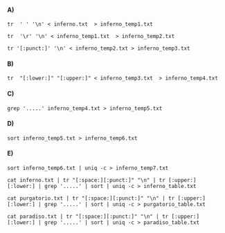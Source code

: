 #### A)

```
tr  ' ' '\n' < inferno.txt  > inferno_temp1.txt
```

```
tr  '\r' '\n' < inferno_temp1.txt  > inferno_temp2.txt
```

```
tr '[:punct:]' '\n' < inferno_temp2.txt > inferno_temp3.txt
```

#### B)

```
tr  "[:lower:]" "[:upper:]" < inferno_temp3.txt  > inferno_temp4.txt
```

#### C)

```
grep '.....' inferno_temp4.txt > inferno_temp5.txt
```

#### D)

```
sort inferno_temp5.txt > inferno_temp6.txt
```

#### E)

```
sort inferno_temp6.txt | uniq -c > inferno_temp7.txt
```

```
cat inferno.txt | tr "[:space:][:punct:]" "\n" | tr [:upper:] [:lower:] | grep '.....' | sort | uniq -c > inferno_table.txt
```

```
cat purgatorio.txt | tr "[:space:][:punct:]" "\n" | tr [:upper:] [:lower:] | grep '.....' | sort | uniq -c > purgatorio_table.txt
```

```
cat paradiso.txt | tr "[:space:][:punct:]" "\n" | tr [:upper:] [:lower:] | grep '.....' | sort | uniq -c > paradiso_table.txt
```
